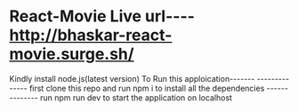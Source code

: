 # React-Movie Live url---- http://bhaskar-react-movie.surge.sh/
Kindly install node.js(latest version)
To Run this apploication------- 
-------------- first clone this repo and run npm i to install all the dependencies
-------------- run npm run dev to start the application on localhost
